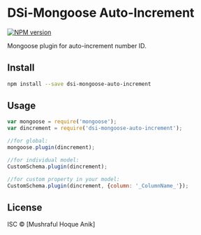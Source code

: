 # DSi-Mongoose Auto-Increment

[![NPM version][npm-image]][npm-url]

Mongoose plugin for auto-increment number ID.

## Install

```bash
npm install --save dsi-mongoose-auto-increment
```

## Usage

```js
var mongoose = require('mongoose');
var dincrement = require('dsi-mongoose-auto-increment');

//for global:
mongoose.plugin(dincrement);

//for individual model:
CustomSchema.plugin(dincrement);

//for custom property in your model:
CustomSchema.plugin(dincrement, {column: '_ColumnName_'});


```

## License

ISC © [Mushraful Hoque Anik]

[npm-image]: https://img.shields.io/npm/v/dsi-mongoose-auto-increment.svg?style=flat-square
[npm-url]: https://www.npmjs.com/package/dsi-mongoose-auto-increment
